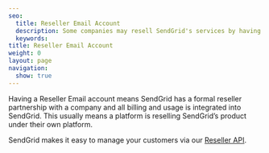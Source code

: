 ```yaml
---
seo:
  title: Reseller Email Account
  description: Some companies may resell SendGrid's services by having a formal Reseller Partnership with SendGrid.
  keywords:
title: Reseller Email Account
weight: 0
layout: page
navigation:
  show: true
---
```


Having a Reseller Email account means SendGrid has a formal reseller partnership with a company and all billing and usage is integrated into SendGrid.  This usually means a platform is reselling SendGrid’s product under their own platform.  

SendGrid makes it easy to manage your customers via our [Reseller API]({{root_url}}/API_Reference/Web_API/Reseller_API/index.html).
